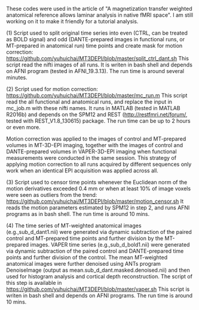 These codes were used in the article of "A magnetization transfer weighted anatomical reference allows laminar analysis in native fMRI space". I am still working on it to make it friendly for a tutorial analysis.

(1) Script used to split original time series into even (CTRL, can be treated as BOLD signal) and odd (DANTE-prepared images in functional runs, or MT-prepared in anatomical run) time points and create mask for motion correction: https://github.com/yuhuichai/MT3DEPI/blob/master/split_ctrl_dant.sh This script read the nifti images of all runs. It is writen in bash shell and depends on AFNI program (tested in AFNI_19.3.13). The run time is around several minutes.

(2) Script used for motion correction: https://github.com/yuhuichai/MT3DEPI/blob/master/mc_run.m This script read the all functional and anatomical runs, and replace the input in mc_job.m with these nifti names. It runs in MATLAB (tested in MATLAB R2016b) and depends on the SPM12 and REST (http://restfmri.net/forum/, tested with REST_V1.8_130615) package. The run time can be up to 2 hours or even more.

Motion correction was applied to the images of control and MT-prepared volumes in MT-3D-EPI imaging, together with the images of control and DANTE-prepared volumes in VAPER-3D-EPI imaging when functional measurements were conducted in the same session. This strategy of applying motion correction to all runs acquired by different sequences only work when an identical EPI acquisition was applied across all.

(3) Script used to censor time points whenever the Euclidean norm of the motion derivatives exceeded 0.4 mm or when at least 10% of image voxels were seen as outliers from the trend: https://github.com/yuhuichai/MT3DEPI/blob/master/motion_censor.sh It reads the motion parameters estimated by SPM12 in step 2, and runs AFNI programs as in bash shell. The run time is around 10 mins.

(4) The time series of MT-weighted anatomical images (e.g.,sub_d_dant1.nii) were generated via dynamic subtraction of the paired control and MT-prepared time points and further division by the MT-prepared images. VAPER time series (e.g.,sub_d_bold1.nii) were generated via dynamic subtraction of the paired control and DANTE-prepared time points and further division of the control. The mean MT-weighted anatomical images were further denoised using ANTs program DenoiseImage (output as mean.sub_d_dant.masked.denoised.nii) and then used for histogram analysis and cortical depth reconstruction. The script of this step is available in https://github.com/yuhuichai/MT3DEPI/blob/master/vaper.sh This script is writen in bash shell and depends on AFNI programs. The run time is around 10 mins.
